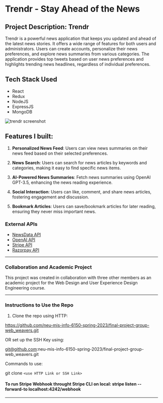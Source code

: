 
# Trendr - Stay Ahead of the News


## Project Description: Trendr

Trendr is a powerful news application that keeps you updated and ahead of the latest news stories. It offers a wide range of features for both users and administrators. Users can create accounts, personalize their news preferences, and explore news summaries from various categories. The application provides top tweets based on user news preferences and highlights trending news headlines, regardless of individual preferences.

## Tech Stack Used

- React
- Redux
- NodeJS
- ExpressJS
- MongoDB


![trendr screenshot](https://github.com/kashyap-datta/AI-News-Summaries-SocialApp/assets/90727677/50c03a87-fb29-441f-84b5-d65b17308214)

## Features I built:

1. **Personalized News Feed**: Users can view news summaries on their news feed based on their selected preferences.

2. **News Search**: Users can search for news articles by keywords and categories, making it easy to find specific news items.

3. **AI-Powered News Summaries**: Fetch news summaries using OpenAI GPT-3.5, enhancing the news reading experience.

4. **Social Interaction**: Users can like, comment, and share news articles, fostering engagement and discussion.

5. **Bookmark Articles**: Users can save/bookmark articles for later reading, ensuring they never miss important news.

### External APIs

- [NewsData API](https://newsdata.io/)
- [OpenAI API](https://platform.openai.com/)
- [Stripe API](https://stripe.com/docs/payments)
- [Razorpay API](https://razorpay.com/docs/#home-payments)

-------------------------------------------------

### Collaboration and Academic Project

This project was created in collaboration with three other members as an academic project for the Web Design and User Experience Design Engineering course.

-------------------------------------------------

### Instructions to Use the Repo

1. Clone the repo using HTTP: 


https://github.com/neu-mis-info-6150-spring-2023/final-project-group-web_weavers.git

OR set up the SSH Key using: 

git@github.com:neu-mis-info-6150-spring-2023/final-project-group-web_weavers.git

Commands to use: 

git clone `<use HTTP Link or SSH Link>`

#### To run Stripe Webhook throught Stripe CLI on local: stripe listen --forward-to localhost:4242/webhook 
-----------------------------------------------------

